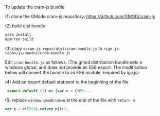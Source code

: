 To update the cram-js bundle

(1)  clone the GMode cram-js repository:  https://github.com/GMOD/cram-js

(2)  build dist bundle

```bash
yarn install
npm run build
```

(3) copy `<cram-js repo>/dist/cram-bundle.js`  to `<igv.js-repo>/js/vendor/cram-bundle.js`

Edit `cram-bundle.js` as follows. (The gmod distribution bundle sets a windows global, and does not provide an ES6
export.  The modification below will convert the bundle to an ES6 module, required by igv.js)

(4) Add an export default statment to the beginning of the file

```js
 export default (() => {var e = {368....
```

(5) replace ```window.gmodCram=n``` at the end of the file with ```return n```

```js
var n = r(5590);return n})();
```



